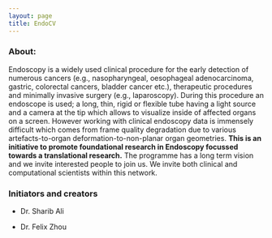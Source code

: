 ```yaml
---
layout: page
title: EndoCV
---
```


### About: 

Endoscopy is a widely used clinical procedure for the early detection of numerous cancers (e.g., nasopharyngeal, oesophageal adenocarcinoma, gastric, colorectal cancers, bladder cancer etc.), therapeutic procedures and minimally invasive surgery (e.g., laparoscopy). During this procedure an endoscope is used; a long, thin, rigid or flexible tube having a light source and a camera at the tip which allows to visualize inside of affected organs on a screen. However working with clinical endoscopy data is immensely difficult which comes from frame quality degradation due to various artefacts-to-organ deformation-to-non-planar organ geometries. **This is an initiative to promote foundational research in Endoscopy focussed towards a translational research.** The programme has a long term vision and we invite interested people to join us. We invite both clinical and computational scientists within this network.

### Initiators and creators
- Dr. Sharib Ali 

- Dr. Felix Zhou





